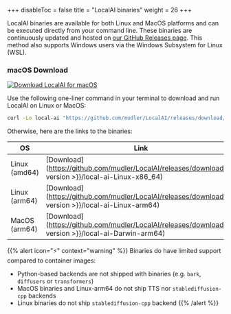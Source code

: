 
+++
disableToc = false
title = "LocalAI binaries"
weight = 26
+++

LocalAI binaries are available for both Linux and MacOS platforms and can be executed directly from your command line. These binaries are continuously updated and hosted on [our GitHub Releases page](https://github.com/mudler/LocalAI/releases). This method also supports Windows users via the Windows Subsystem for Linux (WSL).

### macOS Download

<a href="https://github.com/mudler/LocalAI/releases/latest/download/LocalAI.dmg">
  <img src="https://img.shields.io/badge/Download-macOS-blue?style=for-the-badge&logo=apple&logoColor=white" alt="Download LocalAI for macOS"/>
</a> 

Use the following one-liner command in your terminal to download and run LocalAI on Linux or MacOS:

```bash
curl -Lo local-ai "https://github.com/mudler/LocalAI/releases/download/{{< version >}}/local-ai-$(uname -s)-$(uname -m)" && chmod +x local-ai && ./local-ai
```

Otherwise, here are the links to the binaries:

| OS | Link | 
| --- | --- |
| Linux (amd64)  | [Download](https://github.com/mudler/LocalAI/releases/download/{{< version >}}/local-ai-Linux-x86_64) |
| Linux (arm64)  | [Download](https://github.com/mudler/LocalAI/releases/download/{{< version >}}/local-ai-Linux-arm64) |
| MacOS (arm64)  | [Download](https://github.com/mudler/LocalAI/releases/download/{{< version >}}/local-ai-Darwin-arm64) |


{{% alert icon="⚡" context="warning" %}}
Binaries do have limited support compared to container images:

- Python-based backends are not shipped with binaries (e.g. `bark`, `diffusers` or `transformers`)
- MacOS binaries and Linux-arm64 do not ship TTS nor `stablediffusion-cpp` backends
- Linux binaries do not ship `stablediffusion-cpp` backend
{{% /alert %}}
